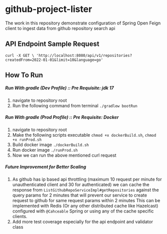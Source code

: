 # github-project-lister
The work in this repository demonstrate configuration of Spring Open Feign client
to ingest data from github repository search api

## API Endpoint Sample Request
`curl -X GET \
'http://localhost:8080/api/v1/repositories?createdFrom=2022-01-01&limit=10&language=go'`

## How To Run
##### Run With gradle (Dev Profile) :: Pre Requisite: jdk 17
1. navigate to repository root
2. Run the following command from terminal `./gradlew bootRun`


##### Run With gradle (Prod Profile) :: Pre Requisite: Docker
1. navigate to repository root
2. Make the following scripts executable
   `chmod +x dockerBuild.sh`, `chmod +x runProd.sh`
3. Build docker image `./dockerBuild.sh`
4. Run docker image `./runProd.sh`
5. Now we can run the above mentioned curl request


##### Future Improvement for Better Scaling
1. As github has ip based api throttling (maximum 10 request per minute for unauthenticated client and 30 for authenticated)
we can cache the response from `ListGithubRepoServiceImpl#getRepositories` against the query params for 2 minutes
that will prevent our service to create request to github for same request params within 2 minutes
This can be implemented with Redis (Or any other distributed cache like Hazelcast) configured with `@Cahceable` Spring
or using any of the cache specific clients.
2. Add more test coverage especially for the api endpoint and validator class




